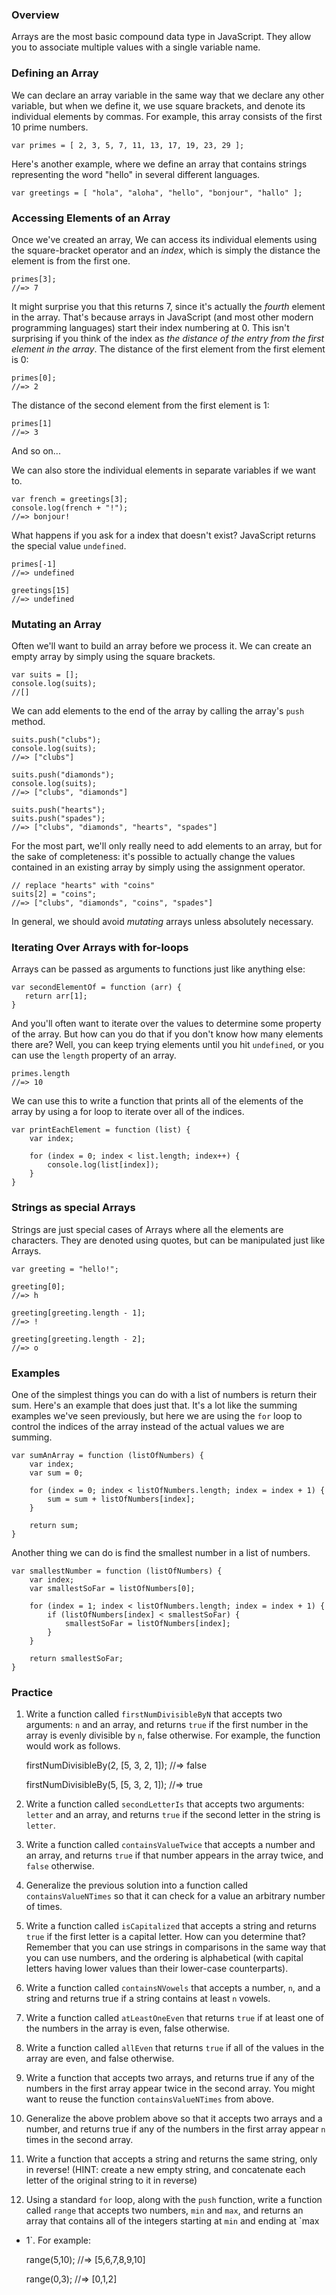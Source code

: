 ### Overview

Arrays are the most basic compound data type in JavaScript. They allow you to
associate multiple values with a single variable name.

### Defining an Array

We can declare an array variable in the same way that we declare any other
variable, but when we define it, we use square brackets, and denote its
individual elements by commas. For example, this array consists of the first 10
prime numbers.

    var primes = [ 2, 3, 5, 7, 11, 13, 17, 19, 23, 29 ];

Here's another example, where we define an array that contains strings
representing the word "hello" in several different languages.

    var greetings = [ "hola", "aloha", "hello", "bonjour", "hallo" ];

### Accessing Elements of an Array

Once we've created an array, We can access its individual elements using the
square-bracket operator and an _index_, which is simply the distance the element
is from the first one.

    primes[3];
    //=> 7

It might surprise you that this returns 7, since it's actually the _fourth_
element in the array. That's because arrays in JavaScript (and most other modern
programming languages) start their index numbering at 0. This isn't surprising
if you think of the index as _the distance of the entry from the first element
in the array_. The distance of the first element from the first element is 0:

    primes[0];
    //=> 2

The distance of the second element from the first element is 1:

    primes[1]
    //=> 3


And so on...

We can also store the individual elements in separate variables if we want to.

    var french = greetings[3];
    console.log(french + "!");
    //=> bonjour!

What happens if you ask for a index that doesn't exist? JavaScript returns the
special value `undefined`.

    primes[-1]
    //=> undefined

    greetings[15]
    //=> undefined

### Mutating an Array

Often we'll want to build an array before we process it. We can create an empty
array by simply using the square brackets.

    var suits = [];
    console.log(suits);
    //[]

We can add elements to the end of the array by calling the array's `push`
method.

    suits.push("clubs");
    console.log(suits);
    //=> ["clubs"]

    suits.push("diamonds");
    console.log(suits);
    //=> ["clubs", "diamonds"]

    suits.push("hearts");
    suits.push("spades");
    //=> ["clubs", "diamonds", "hearts", "spades"]

For the most part, we'll only really need to add elements to an array, but for
the sake of completeness: it's possible to actually change the values contained
in an existing array by simply using the assignment operator.

    // replace "hearts" with "coins"
    suits[2] = "coins";
    //=> ["clubs", "diamonds", "coins", "spades"]

In general, we should avoid _mutating_ arrays unless absolutely necessary.

### Iterating Over Arrays with for-loops

Arrays can be passed as arguments to functions just like anything else:

    var secondElementOf = function (arr) {
       return arr[1];
    }

And you'll often want to iterate over the values to determine some property of
the array. But how can you do that if you don't know how many elements there
are? Well, you can keep trying elements until you hit `undefined`, or you can
use the `length` property of an array.

    primes.length
    //=> 10

We can use this to write a function that prints all of the elements of the array
by using a for loop to iterate over all of the indices.

    var printEachElement = function (list) {
        var index;

        for (index = 0; index < list.length; index++) {
            console.log(list[index]);
        }
    }

### Strings as special Arrays

Strings are just special cases of Arrays where all the elements are
characters. They are denoted using quotes, but can be manipulated just like
Arrays.

    var greeting = "hello!";

    greeting[0];
    //=> h

    greeting[greeting.length - 1];
    //=> !

    greeting[greeting.length - 2];
    //=> o


### Examples

One of the simplest things you can do with a list of numbers is return their
sum. Here's an example that does just that. It's a lot like the summing examples
we've seen previously, but here we are using the `for` loop to control the
indices of the array instead of the actual values we are summing.

    var sumAnArray = function (listOfNumbers) {
        var index;
        var sum = 0;

        for (index = 0; index < listOfNumbers.length; index = index + 1) {
            sum = sum + listOfNumbers[index];
        }

        return sum;
    }

Another thing we can do is find the smallest number in a list of numbers.

    var smallestNumber = function (listOfNumbers) {
        var index;
        var smallestSoFar = listOfNumbers[0];

        for (index = 1; index < listOfNumbers.length; index = index + 1) {
            if (listOfNumbers[index] < smallestSoFar) {
                smallestSoFar = listOfNumbers[index];
            }
        }

        return smallestSoFar;
    }

### Practice

1. Write a function called `firstNumDivisibleByN` that accepts two arguments:
`n` and an array, and returns `true` if the first number in the array is evenly
divisible by `n`, false otherwise. For example, the function would work as
follows.

    firstNumDivisibleBy(2, [5, 3, 2, 1]);
    //=> false

    firstNumDivisibleBy(5, [5, 3, 2, 1]);
    //=> true

2. Write a function called `secondLetterIs` that accepts two arguments: `letter`
and an array, and returns `true` if the second letter in the string is `letter`.

3. Write a function called `containsValueTwice` that accepts a number and an
array, and returns `true` if that number appears in the array twice, and `false`
otherwise.

4. Generalize the previous solution into a function called `containsValueNTimes`
so that it can check for a value an arbitrary number of times.

5. Write a function called `isCapitalized` that accepts a string and returns
`true` if the first letter is a capital letter. How can you determine that?
Remember that you can use strings in comparisons in the same way that you can
use numbers, and the ordering is alphabetical (with capital letters having lower
values than their lower-case counterparts).

6. Write a function called `containsNVowels` that accepts a number, `n`, and a
string and returns true if a string contains at least `n` vowels.

7. Write a function called `atLeastOneEven` that returns `true` if at least one
of the numbers in the array is even, false otherwise.

8. Write a function called `allEven` that returns `true` if all of the values in
the array are even, and false otherwise.

9. Write a function that accepts two arrays, and returns true if any of the
numbers in the first array appear twice in the second array. You might want to
reuse the function `containsValueNTimes` from above.

10. Generalize the above problem above so that it accepts two arrays and a
number, and returns true if any of the numbers in the first array appear `n`
times in the second array.

11. Write a function that accepts a string and returns the same string, only in
reverse! (HINT: create a new empty string, and concatenate each letter of the
original string to it in reverse)

12. Using a standard `for` loop, along with the `push` function, write a
function called `range` that accepts two numbers, `min` and `max`, and returns
an array that contains all of the integers starting at `min` and ending at `max
- 1`. For example:

    range(5,10);
    //=> [5,6,7,8,9,10]

    range(0,3);
    //=> [0,1,2]